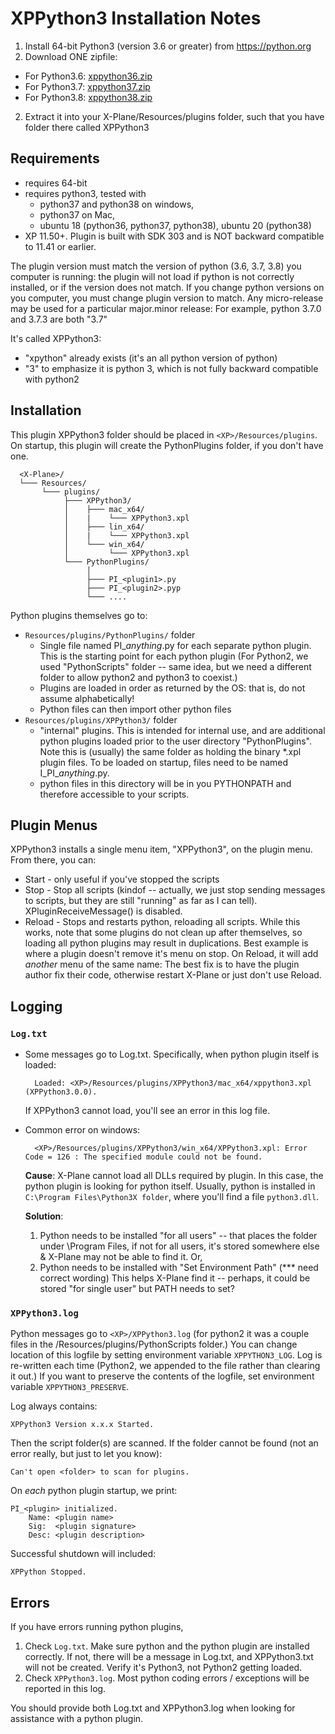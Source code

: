 # XPPython3 Installation Notes

1. Install 64-bit Python3 (version 3.6 or greater) from https://python.org
2. Download ONE zipfile:
  + For Python3.6: [xppython36.zip](https://github.com/pbuckner/x-plane_plugins/raw/master/XPython/Resources/plugins/xppython36.zip)
  + For Python3.7: [xppython37.zip](https://github.com/pbuckner/x-plane_plugins/raw/master/XPython/Resources/plugins/xppython37.zip)
  + For Python3.8: [xppython38.zip](https://github.com/pbuckner/x-plane_plugins/raw/master/XPython/Resources/plugins/xppython38.zip)
2. Extract it into your X-Plane/Resources/plugins folder, such that you have folder there called XPPython3

## Requirements
* requires 64-bit
* requires python3, tested with
  + python37 and python38 on windows,
  + python37 on Mac,
  + ubuntu 18 (python36, python37, python38), ubuntu 20 (python38)
* XP 11.50+. Plugin is built with SDK 303 and is NOT backward compatible to 11.41 or earlier.

The plugin version must match the version of python (3.6, 3.7, 3.8) you computer is
running: the plugin will not load if python is not correctly installed, or if the
version does not match. If you change python versions on you computer, you must change plugin version
to match. Any micro-release may be used for a particular major.minor release: For example, python 3.7.0 and 3.7.3 are both "3.7"

It's called XPPython3:
* "xpython" already exists (it's an all python version of python)
* "3" to emphasize it is python 3, which is not fully backward compatible with python2

## Installation
This plugin XPPython3 folder should be placed in `<XP>/Resources/plugins`.
On startup, this plugin will create the PythonPlugins folder, if you don't have
one.
```
  <X-Plane>/
  └─── Resources/
       └─── plugins/
            ├─── XPPython3/
            │    ├─── mac_x64/
            │    |    └─── XPPython3.xpl
            │    ├─── lin_x64/
            │    |    └─── XPPython3.xpl
            │    └─── win_x64/
            │         └─── XPPython3.xpl
            └─── PythonPlugins/
                 │
                 ├─── PI_<plugin1>.py
                 ├─── PI_<plugin2>.pyp
                 └─── ....
```
    
Python plugins themselves go to:
* `Resources/plugins/PythonPlugins/` folder
  + Single file named PI_<i>anything</i>.py for each separate python plugin. This is the starting point for each python plugin
    (For Python2, we used "PythonScripts" folder -- same idea, but we need a different folder to allow
    python2 and python3 to coexist.)
  + Plugins are loaded in order as returned by the OS: that is, do not assume
    alphabetically!
  + Python files can then import other python files
* `Resources/plugins/XPPython3/` folder
  + "internal" plugins. This is intended for internal use, and are additional python plugins loaded
    prior to the user directory "PythonPlugins". Note this is (usually) the same folder as holding
    the binary *.xpl plugin files. To be loaded on startup, files need to be named I_PI_<i>anything</i>.py.
  + python files in this directory will be in you PYTHONPATH and therefore accessible to your
    scripts.

## Plugin Menus
XPPython3 installs a single menu item, "XPPython3", on the plugin menu. From there, you can:
  * Start - only useful if you've stopped the scripts
  * Stop - Stop all scripts (kindof -- actually, we just stop sending messages to scripts,
           but they are still "running" as far as I can tell).  XPluginReceiveMessage() is disabled.
  * Reload - Stops and restarts python, reloading all scripts. While this works, note that some
    plugins do not clean up after themselves, so loading all python plugins may result in duplications.
    Best example is where a plugin doesn't remove it's menu on stop. On Reload, it will add _another_ menu
    of the same name: The best fix is to have the plugin author fix their code, otherwise restart X-Plane or
    just don't use Reload.

## Logging
### `Log.txt`

* Some messages go to Log.txt. Specifically, when python plugin itself is loaded:

        Loaded: <XP>/Resources/plugins/XPPython3/mac_x64/xppython3.xpl (XPPython3.0.0).
   
   If XPPython3 cannot load, you'll see an error in this log file.

* Common error on windows:

        <XP>/Resources/plugins/XPPython3/win_x64/XPPython3.xpl: Error Code = 126 : The specified module could not be found.
     
   __Cause__: X-Plane cannot load all DLLs required by plugin. In this case, the python plugin is looking for python itself.
   Usually, python is installed in `C:\Program Files\Python3X folder`, where you'll find a file `python3.dll`.
   
   __Solution__:
   1. Python needs to be installed "for all users" -- that places the folder under \Program Files, if not for all
      users, it's stored somewhere else & X-Plane may not be able to find it. Or,
   2. Python needs to be installed with "Set Environment Path" (*** need correct wording)
      This helps X-Plane find it -- perhaps, it could be stored "for single user" but PATH needs to set?

### `XPPython3.log`

Python messages go to `<XP>/XPPython3.log` (for python2 it was a couple files in the
<XP>/Resources/plugins/PythonScripts folder.) You can change location of this logfile
by setting environment variable `XPPYTHON3_LOG`. Log is re-written each time (Python2,
we appended to the file rather than clearing it out.) If you want to preserve
the contents of the logfile, set environment variable `XPPYTHON3_PRESERVE`.

Log always contains:

    XPPython3 Version x.x.x Started.

Then the script folder(s) are scanned. If the folder cannot be found (not an error really, but just to
let you know):

    Can't open <folder> to scan for plugins.

On _each_ python plugin startup, we print:

    PI_<plugin> initialized.
        Name: <plugin name>
        Sig:  <plugin signature>
        Desc: <plugin description>


Successful shutdown will included:

    XPPython Stopped.

## Errors
If you have errors running python plugins,
1. Check `Log.txt`. Make sure python and the python plugin are installed correctly. If not,
   there will be a message in Log.txt, and XPPython3.txt will not be created. Verify it's Python3, not Python2
   getting loaded.
2. Check `XPPython3.log`. Most python coding errors / exceptions will be reported in this
   log.

You should provide both Log.txt and XPPython3.log when looking for assistance with a python plugin.
